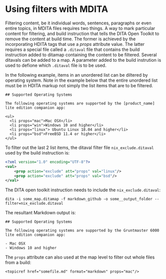 # Using filters with MDITA

Filtering content, be it individual words, sentences, paragraphs or even entire topics, in MDITA files requires two things. A way to mark particular content for filtering, and build instruction that tells the DITA Open Toolkit to remove the content at build time. The former is achieved by the incorporating HDITA tags that use a *props* attribute value. The latter requires a special file called a `.ditaval` file that contains the build instruction added to ditamap containing the content to be filtered. Several ditavals can be added to a map. A parameter added to the build instrution is used to defione which `.ditaval` file is to be used.

In the following example, items in an unordered list can be diltered by operating system. Note in the example below that the entire unordered list must be in HDITA markup not simply the list items that are to be filtered.

```
## Supported Operating Systems

The following operating systems are supported by the [product_name] lite edition companion app:

<ul>
  <li props="mac">Mac OSX</li>
  <li props="win">Windows 10 and higher</li>
  <li props="linux"> Ubuntu Linux 18.04 and higher</li>
  <li props="bsd">FreeBSD 11.4 or higher</li>
</ul>
```

To filter out the last 2 list items, the ditaval filter file `nix_exclude.ditaval` used by the build instruction is:

```xml
<?xml version="1.0" encoding="UTF-8"?>
<val>
    <prop action="exclude" att="props" val="linux"/>
    <prop action="exclude" att="props" val="bsd"/>  
</val>
```

The DITA open toolkit instruction needs to include the `nix_exclude.ditaval`:

```
dita -i some_map.ditamap -f markdown_github -o some__output_folder --filter=nix_exclude.ditaval
```

The resultant Markdown output is:

```
## Supported Operating Systems

The following operating systems are supported by the Gruntmaster 6000 lite edition companion app:

- Mac OSX
- Windows 10 and higher
```

The `props` attribute can also used at the map level to filter out whole files from a build:

```
<topicref href="somefile.md" format="markdown" props="mac"/>
```

